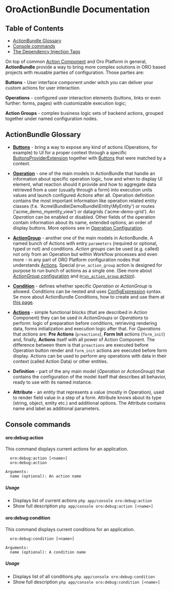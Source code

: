 OroActionBundle Documentation
=============================

Table of Contents
-----------------
 - [ActionBundle Glossary](#actionbundle-glossary)
 - [Console commands](#console-commands)
 - [The Dependency Injection Tags](./dependency_injection_tags.md)

  On top of common [Action Component](/src/Oro/Component/Action/Resources/doc/actions.md) and Oro Platform in general, 
**ActionBundle** provide a way to bring more complex solutions in ORO based projects with reusable parties of
configuration. 
  Those parties are:
  
  **Buttons** - User interface component under witch you can deliver your custom actions for user interaction.
  
  **Operations** - configured user interaction elements (buttons, links or even further: forms, pages) with customizable
execution logic;
  
  **Action Groups** - complex business logic sets of backend actions, grouped together under named configuration nodes.


ActionBundle Glossary
---------------------

  * [**Buttons**](./buttons.md) - bring a way to expose any kind of actions (Operations, for example) to UI for a proper context through a 
 specific [ButtonsProviderExtension](../../Extension/ButtonProviderExtensionInterface.php) together with
  [Buttons](../../Button/ButtonInterface.php) that were matched by a context.

  * [**Operation**](./operations.md) - one of the main models in ActionBundle that handle an information about
specific operation logic, how and when to display UI element, what reaction should it provide and how to aggregate data
retrieved from a user (usually through a form) into execution units values and launch configured *Actions* after all.
  Operation definition contains the most important information like operation related entity classes (f.e.
'Acme\Bundle\DemoBundle\Entity\MyEntity') or routes ('acme_demo_myentity_view') or datagrids ('acme-demo-grid').
An *Operation* can be enabled or disabled. Other fields of the operation contain information about its name, extended 
options, an order of display buttons.
 More options see in [Operation Configuration](./operations.md#operation-configuration).
     
  * [**ActionGroup**](./action-groups.md) - another one of the main models in ActionBundle. A named bunch of Actions with entry
`parameters` (required or optional, typed or not) and conditions. 
  *Action groups* can be used (e.g. called) not only from an Operation but within Workflow processes and even more - 
in any part of ORO Platform configuration nodes that understands [Actions](/src/Oro/Component/Action/Resources/doc/actions.md).
Special `@run_action_group` action is designed for purpose to run bunch of actions as a single one. (See more about
[*ActionGroup* configuration](./action-groups.md#actiongroup-configuration) and [`@run_action_group` action](./actions.md#run_action_group)).

  * [**Condition**](./conditions.md) - defines whether specific *Operation* or *ActionGroup* is allowed. Conditions can
be nested and uses [ConfigExpression](/src/Oro/Component/ConfigExpression/README.md) syntax. Se more about ActionBundle
Conditions, how to create and use them at [this page](./conditions.md).

  * [**Actions**](./actions.md) - simple functional blocks (that are described in Action Component) they can be used 
in *ActionGroups* or *Operations* to perform: logic of preparation before conditions, retrieving rendering data, forms 
initialization and execution logic after that.
  For *Operations* that *actions* are: **Pre Actions** (`preactions`), **Form Init** actions (`form_init`) and, finally,
**Actions** itself with all power of Action Component.
The difference between them is that `preactions` are executed before Operation button render and `form_init` actions
are executed before form display. Actions can be used to perform any operations with data in their context
(called Action Data) or other entities.

  * **Definition** - part of the any main model (*Operation* or *ActionGroup*) that contains the configuration of the
model itself that describes all behavior, ready to use with its named instance.

* **Attribute** - an entity that represents a value (mostly in Operation), used to render field value in a step of a form.
Attribute knows about its type (string, object, entity etc.) and additional options.
The Attribute contains name and label as additional parameters.

Console commands
----------------

#### oro:debug:action

This command displays current actions for an application.

```
  oro:debug:action [<name>]
  oro:debug:action

Arguments:
  name (optional): An action name
```

##### Usage

- Displays list of current actions `php app/console oro:debug:action`
- Show full description `php app/console oro:debug:action [<name>]`

#### oro:debug:condition

This command displays current conditions for an application.

```
  oro:debug:condition [<name>]

Arguments:
  name (optional): A condition name
```

##### Usage

- Displays list of all conditions `php app/console oro:debug:condition`
- Show full description `php app/console oro:debug:condition [<name>]`
